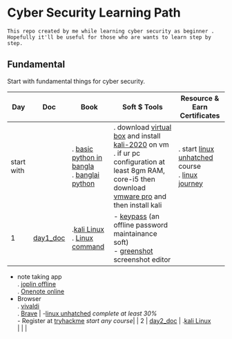 # Cyber Security Learning Path
`This repo created by me while learning cyber security as beginner . Hopefully it'll be useful for those who are wants to learn step by step.`

## Fundamental 
Start with fundamental things for cyber security.

| Day | Doc | Book | Soft $ Tools | Resource & Earn Certificates |
| --- | --- | --- | --- | --- |  
| start with | | . [basic python in bangla](http://pybook.subeen.com/) <br/> . [banglai python ](https://python.howtocode.dev/) |. download [virtual box](https://www.virtualbox.org/wiki/Downloads) and install [kali-2020](https://kali.download/virtual-images/kali-2022.3/kali-linux-2022.3-virtualbox-amd64.7z) on vm<br/>. if ur pc configuration at least 8gm RAM, core-i5 then download [vmware pro](https://customerconnect.vmware.com/en/downloads/info/slug/desktop_end_user_computing/vmware_workstation_pro/16_0#product_downloads) and then install kali |. start [linux unhatched](https://www.netacad.com/courses/os-it/ndg-linux-unhatched) course <br/>. [linux journey](https://linuxjourney.com/lesson/the-shell)|
| 1 | [day1_doc](./Doc/day1_doc.md)  | .[kali Linux](./Book/kali_linux.pdf) <br/> . [Linux command](./Book/Linux_Basic_Commands%20(2).pdf) |  - [keypass]( https://keepass.info/download.html) (an offline password maintainance soft)<br/>- [greenshot](https://getgreenshot.org/downloads/) screenshot editor <br/>
 - note taking app <br/>
   . [joplin offline](https://joplinapp.org/)<br/>
   . [Onenote online](https://www.onenote.com/download)<br/>
 - Browser<br/>
   . [vivaldi](https://downloads.vivaldi.com/stable/Vivaldi.5.4.2753.51.x64.exe) <br/>
   . [Brave](https://laptop-updates.brave.com/latest/winx64) | -[linux unhatched](https://www.netacad.com/courses/os-it/ndg-linux-unhatched) _complete at least 30%_ <br/>- Register at [tryhackme](https://tryhackme.com/hacktivities) _start any course_|
| 2 | [day2_doc](./Doc/day2_doc.md) | .[kali Linux](./Book/LinuxCommandLineCheatSheet.pdf) <br/>| | |

